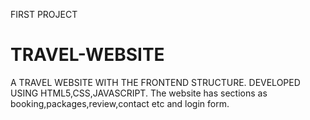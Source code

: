FIRST PROJECT
# TRAVEL-WEBSITE
A TRAVEL WEBSITE WITH THE FRONTEND STRUCTURE.
DEVELOPED USING HTML5,CSS,JAVASCRIPT.
The website has sections as booking,packages,review,contact etc and login form.

